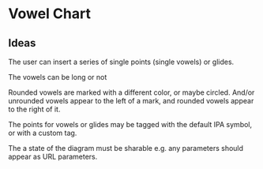 # Vowel Chart

## Ideas

The user can insert a series of single points (single vowels) or glides.

The vowels can be long or not

Rounded vowels are marked with a different color, or maybe circled. And/or unrounded vowels appear to the left of a mark, and rounded vowels appear to the right of it.

The points for vowels or glides may be tagged with the default IPA symbol, or with a custom tag.

The a state of the diagram must be sharable e.g. any parameters should appear as URL parameters.
